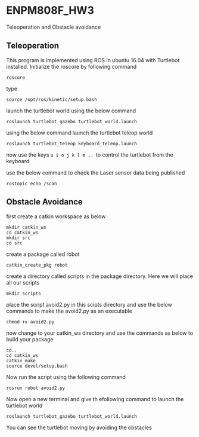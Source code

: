 # ENPM808F_HW3
Teleoperation and Obstacle avoidance

## Teleoperation 

This program is implemented using ROS in ubuntu 16.04 with Turtlebot installed.
Initialize the roscore by following command
```
roscore
```
type
```
source /opt/ros/kinetic/setup.bash
```
launch the turtlebot world using the below command

```
roslaunch turtlebot_gazebo turtlebot_world.launch
```
using the below command launch the turtlebot teleop world
```
roslaunch turtlebot_teleop keyboard_teleop.launch
```
now use the keys `u i o j k l m ,. `to control the turtlebot from the keyboard.

use the below command to check the Laser sensor data being published
```
rostopic echo /scan
```

## Obstacle Avoidance
first create a catkin workspace as below
```
mkdir catkin_ws
cd catkin_ws
mkdir src
cd src
```
create a package called robot
```
catkin_create_pkg robot
```
create a directory called scripts in the package directory. Here we will place all our scripts 
```
mkdir scripts
```
place the script avoid2.py in this scipts directory and use the below commands to make the avoid2.py as an executable
```
chmod +x avoid2.py
```
now change to your catkin_ws directory and use the commands as below to build your package
```
cd..
cd catkin_ws
catkin_make
source devel/setup.bash
```
Now run the script using the following command
```
rosrun robot avoid2.py
```
Now open a new terminal and give th efollowing command to launch the turtlebot world 
```
roslaunch turtlebot_gazebo turtlebot_world.launch
```
You can see the turtlebot moving by avoiding the obstacles
